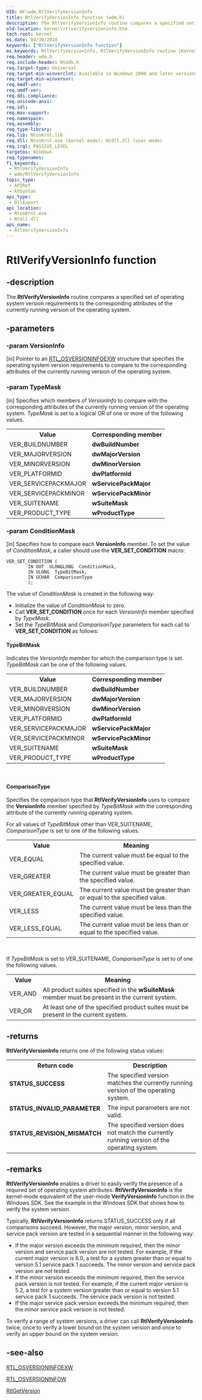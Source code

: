 ```yaml
---
UID: NF:wdm.RtlVerifyVersionInfo
title: RtlVerifyVersionInfo function (wdm.h)
description: The RtlVerifyVersionInfo routine compares a specified set of operating system version requirements to the corresponding attributes of the currently running version of the operating system.
old-location: kernel\rtlverifyversioninfo.htm
tech.root: kernel
ms.date: 04/30/2018
keywords: ["RtlVerifyVersionInfo function"]
ms.keywords: RtlVerifyVersionInfo, RtlVerifyVersionInfo routine [Kernel-Mode Driver Architecture], k109_c0301686-a323-499f-ac04-3bc414b016cd.xml, kernel.rtlverifyversioninfo, wdm/RtlVerifyVersionInfo
req.header: wdm.h
req.include-header: Ntddk.h
req.target-type: Universal
req.target-min-winverclnt: Available in Windows 2000 and later versions of Windows.
req.target-min-winversvr: 
req.kmdf-ver: 
req.umdf-ver: 
req.ddi-compliance: 
req.unicode-ansi: 
req.idl: 
req.max-support: 
req.namespace: 
req.assembly: 
req.type-library: 
req.lib: NtosKrnl.lib
req.dll: NtosKrnl.exe (kernel mode); Ntdll.dll (user mode)
req.irql: PASSIVE_LEVEL
targetos: Windows
req.typenames: 
f1_keywords:
 - RtlVerifyVersionInfo
 - wdm/RtlVerifyVersionInfo
topic_type:
 - APIRef
 - kbSyntax
api_type:
 - DllExport
api_location:
 - NtosKrnl.exe
 - Ntdll.dll
api_name:
 - RtlVerifyVersionInfo
---
```


# RtlVerifyVersionInfo function


## -description

The <b>RtlVerifyVersionInfo</b> routine compares a specified set of operating system version requirements to the corresponding attributes of the currently running version of the operating system.

## -parameters

### -param VersionInfo 

[in]
Pointer to an <a href="/windows-hardware/drivers/ddi/wdm/ns-wdm-_osversioninfoexw">RTL_OSVERSIONINFOEXW</a> structure that specifies the operating system version requirements to compare to the corresponding attributes of the currently running version of the operating system.

### -param TypeMask 

[in]
Specifies which members of <i>VersionInfo</i> to compare with the corresponding attributes of the currently running version of the operating system. <i>TypeMask</i> is set to a logical OR of one or more of the following values.
                        

<table>
<tr>
<th>Value</th>
<th>Corresponding member</th>
</tr>
<tr>
<td>
VER_BUILDNUMBER

</td>
<td>
<b>dwBuildNumber</b>

</td>
</tr>
<tr>
<td>
VER_MAJORVERSION

</td>
<td>
<b>dwMajorVersion</b>

</td>
</tr>
<tr>
<td>
VER_MINORVERSION

</td>
<td>
<b>dwMinorVersion</b>

</td>
</tr>
<tr>
<td>
VER_PLATFORMID

</td>
<td>
<b>dwPlatformId</b>

</td>
</tr>
<tr>
<td>
VER_SERVICEPACKMAJOR

</td>
<td>
<b>wServicePackMajor</b>

</td>
</tr>
<tr>
<td>
VER_SERVICEPACKMINOR

</td>
<td>
<b>wServicePackMinor</b>

</td>
</tr>
<tr>
<td>
VER_SUITENAME

</td>
<td>
<b>wSuiteMask</b>

</td>
</tr>
<tr>
<td>
VER_PRODUCT_TYPE

</td>
<td>
<b>wProductType</b>

</td>
</tr>
</table>

### -param ConditionMask 

[in]
Specifies how to compare each <b>VersionInfo</b> member. To set the value of <i>ConditionMask</i>, a caller should use the <b>VER_SET_CONDITION</b> macro:
						  


```
VER_SET_CONDITION (
        IN OUT  ULONGLONG  ConditionMask,
        IN ULONG  TypeBitMask,
        IN UCHAR  ComparisonType
        );
```

The value of <i>ConditionMask</i> is created in the following way:

<ul>
<li>
Initialize the value of <i>ConditionMask</i> to zero. 

</li>
<li>
Call <b>VER_SET_CONDITION</b> once for each <i>VersionInfo</i> member specified by <i>TypeMask</i>.

</li>
<li>
Set the <i>TypeBitMask</i> and <i>ComparisonType</i> parameters for each call to <b>VER_SET_CONDITION</b> as follows:

</li>
</ul>




#### TypeBitMask

Indicates the <i>VersionInfo</i> member for which the comparison type is set. <i>TypeBitMask</i> can be one of the following values.
        

<table>
<tr>
<th>Value</th>
<th>Corresponding member</th>
</tr>
<tr>
<td>
VER_BUILDNUMBER

</td>
<td>
<b>dwBuildNumber</b>

</td>
</tr>
<tr>
<td>
VER_MAJORVERSION

</td>
<td>
<b>dwMajorVersion</b>

</td>
</tr>
<tr>
<td>
VER_MINORVERSION

</td>
<td>
<b>dwMinorVersion</b>

</td>
</tr>
<tr>
<td>
VER_PLATFORMID

</td>
<td>
<b>dwPlatformId</b>

</td>
</tr>
<tr>
<td>
VER_SERVICEPACKMAJOR

</td>
<td>
<b>wServicePackMajor</b>

</td>
</tr>
<tr>
<td>
VER_SERVICEPACKMINOR

</td>
<td>
<b>wServicePackMinor</b>

</td>
</tr>
<tr>
<td>
VER_SUITENAME

</td>
<td>
<b>wSuiteMask</b>

</td>
</tr>
<tr>
<td>
VER_PRODUCT_TYPE

</td>
<td>
<b>wProductType</b>

</td>
</tr>
</table>
 



#### ComparisonType

Specifies the comparison type that <b>RtlVerifyVersionInfo</b> uses to compare the <b>VersionInfo</b> member specified by <i>TypeBitMask</i> with the corresponding attribute of the currently running operating system.
        

For all values of <i>TypeBitMask</i> other than VER_SUITENAME, <i>ComparisonType</i> is set to one of the following values.

<table>
<tr>
<th>Value</th>
<th>Meaning</th>
</tr>
<tr>
<td>
VER_EQUAL

</td>
<td>
The current value must be equal to the specified value.

</td>
</tr>
<tr>
<td>
VER_GREATER

</td>
<td>
The current value must be greater than the specified value.

</td>
</tr>
<tr>
<td>
VER_GREATER_EQUAL

</td>
<td>
The current value must be greater than or equal to the specified value.

</td>
</tr>
<tr>
<td>
VER_LESS

</td>
<td>
The current value must be less than the specified value.

</td>
</tr>
<tr>
<td>
VER_LESS_EQUAL

</td>
<td>
The current value must be less than or equal to the specified value.

</td>
</tr>
</table>
 

If <i>TypeBitMask</i> is set to VER_SUITENAME, <i>ComparisonType</i> is set to of one the following values.

<table>
<tr>
<th>Value</th>
<th>Meaning</th>
</tr>
<tr>
<td>
VER_AND

</td>
<td>
All product suites specified in the <b>wSuiteMask</b> member must be present in the current system.

</td>
</tr>
<tr>
<td>
VER_OR

</td>
<td>
At least one of the specified product suites must be present in the current system.

</td>
</tr>
</table>

## -returns

<b>RtlVerifyVersionInfo</b> returns one of the following status values:

<table>
<tr>
<th>Return code</th>
<th>Description</th>
</tr>
<tr>
<td width="40%">
<dl>
<dt><b>STATUS_SUCCESS</b></dt>
</dl>
</td>
<td width="60%">
The specified version matches the currently running version of the operating system.

</td>
</tr>
<tr>
<td width="40%">
<dl>
<dt><b>STATUS_INVALID_PARAMETER</b></dt>
</dl>
</td>
<td width="60%">
The input parameters are not valid.

</td>
</tr>
<tr>
<td width="40%">
<dl>
<dt><b>STATUS_REVISION_MISMATCH</b></dt>
</dl>
</td>
<td width="60%">
The specified version does not match the currently running version of the operating system.

</td>
</tr>
</table>

## -remarks

<b>RtlVerifyVersionInfo</b> enables a driver to easily verify the presence of a required set of operating system attributes. <b>RtlVerifyVersionInfo</b> is the kernel-mode equivalent of the user-mode <b>VerifyVersionInfo</b> function in the Windows SDK. See the example in the Windows SDK that shows how to verify the system version.

Typically, <b>RtlVerifyVersionInfo</b> returns STATUS_SUCCESS only if all comparisons succeed. However, the major version, minor version, and service pack version are tested in a sequential manner in the following way:

<ul>
<li>
If the major version exceeds the minimum required, then the minor version and service pack version are not tested. For example, if the current major version is 6.0, a test for a system greater than or equal to version 5.1 service pack 1 succeeds. The minor version and service pack version are not tested.

</li>
<li>
If the minor version exceeds the minimum required, then the service pack version is not tested. For example, if the current major version is 5.2, a test for a system version greater than or equal to version 5.1 service pack 1 succeeds. The service pack version is not tested.

</li>
<li>
If the major service pack version exceeds the minimum required, then the minor service pack version is not tested.

</li>
</ul>
To verify a range of system versions, a driver can call <b>RtlVerifyVersionInfo</b> twice, once to verify a lower bound on the system version and once to verify an upper bound on the system version.

## -see-also

<a href="/windows-hardware/drivers/ddi/wdm/ns-wdm-_osversioninfoexw">RTL_OSVERSIONINFOEXW</a>



<a href="/windows-hardware/drivers/ddi/wdm/ns-wdm-_osversioninfow">RTL_OSVERSIONINFOW</a>



<a href="/windows-hardware/drivers/ddi/wdm/nf-wdm-rtlgetversion">RtlGetVersion</a>
